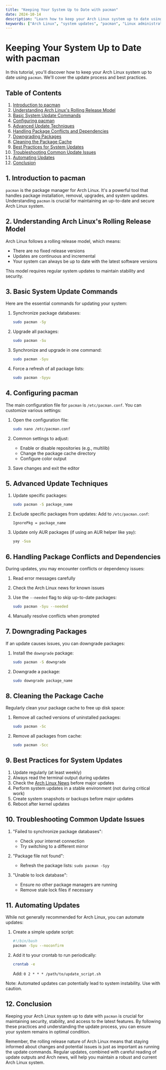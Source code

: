 ```yaml
---
title: "Keeping Your System Up to Date with pacman"
date: 2024-10-14
description: "Learn how to keep your Arch Linux system up to date using the pacman package manager."
keywords: ["Arch Linux", "system updates", "pacman", "Linux administration", "package management"]
---
```


# Keeping Your System Up to Date with pacman

In this tutorial, you'll discover how to keep your Arch Linux system up to date using `pacman`. We'll cover the update process and best practices.

## Table of Contents

1. [Introduction to pacman](#introduction-to-pacman)
2. [Understanding Arch Linux's Rolling Release Model](#understanding-arch-linuxs-rolling-release-model)
3. [Basic System Update Commands](#basic-system-update-commands)
4. [Configuring pacman](#configuring-pacman)
5. [Advanced Update Techniques](#advanced-update-techniques)
6. [Handling Package Conflicts and Dependencies](#handling-package-conflicts-and-dependencies)
7. [Downgrading Packages](#downgrading-packages)
8. [Cleaning the Package Cache](#cleaning-the-package-cache)
9. [Best Practices for System Updates](#best-practices-for-system-updates)
10. [Troubleshooting Common Update Issues](#troubleshooting-common-update-issues)
11. [Automating Updates](#automating-updates)
12. [Conclusion](#conclusion)

## 1. Introduction to pacman

`pacman` is the package manager for Arch Linux. It's a powerful tool that handles package installation, removal, upgrades, and system updates. Understanding `pacman` is crucial for maintaining an up-to-date and secure Arch Linux system.

## 2. Understanding Arch Linux's Rolling Release Model

Arch Linux follows a rolling release model, which means:
- There are no fixed release versions
- Updates are continuous and incremental
- Your system can always be up to date with the latest software versions

This model requires regular system updates to maintain stability and security.

## 3. Basic System Update Commands

Here are the essential commands for updating your system:

1. Synchronize package databases:
   ```bash
   sudo pacman -Sy
   ```

2. Upgrade all packages:
   ```bash
   sudo pacman -Su
   ```

3. Synchronize and upgrade in one command:
   ```bash
   sudo pacman -Syu
   ```

4. Force a refresh of all package lists:
   ```bash
   sudo pacman -Syyu
   ```

## 4. Configuring pacman

The main configuration file for `pacman` is `/etc/pacman.conf`. You can customize various settings:

1. Open the configuration file:
   ```bash
   sudo nano /etc/pacman.conf
   ```

2. Common settings to adjust:
   - Enable or disable repositories (e.g., multilib)
   - Change the package cache directory
   - Configure color output

3. Save changes and exit the editor

## 5. Advanced Update Techniques

1. Update specific packages:
   ```bash
   sudo pacman -S package_name
   ```

2. Exclude specific packages from updates:
   Add to `/etc/pacman.conf`:
   ```
   IgnorePkg = package_name
   ```

3. Update only AUR packages (if using an AUR helper like yay):
   ```bash
   yay -Sua
   ```

## 6. Handling Package Conflicts and Dependencies

During updates, you may encounter conflicts or dependency issues:

1. Read error messages carefully
2. Check the Arch Linux news for known issues
3. Use the `--needed` flag to skip up-to-date packages:
   ```bash
   sudo pacman -Syu --needed
   ```

4. Manually resolve conflicts when prompted

## 7. Downgrading Packages

If an update causes issues, you can downgrade packages:

1. Install the `downgrade` package:
   ```bash
   sudo pacman -S downgrade
   ```

2. Downgrade a package:
   ```bash
   sudo downgrade package_name
   ```

## 8. Cleaning the Package Cache

Regularly clean your package cache to free up disk space:

1. Remove all cached versions of uninstalled packages:
   ```bash
   sudo pacman -Sc
   ```

2. Remove all packages from cache:
   ```bash
   sudo pacman -Scc
   ```

## 9. Best Practices for System Updates

1. Update regularly (at least weekly)
2. Always read the terminal output during updates
3. Check the [Arch Linux News](https://archlinux.org/news/) before major updates
4. Perform system updates in a stable environment (not during critical work)
5. Create system snapshots or backups before major updates
6. Reboot after kernel updates

## 10. Troubleshooting Common Update Issues

1. "Failed to synchronize package databases":
   - Check your internet connection
   - Try switching to a different mirror

2. "Package file not found":
   - Refresh the package lists: `sudo pacman -Syy`

3. "Unable to lock database":
   - Ensure no other package managers are running
   - Remove stale lock files if necessary

## 11. Automating Updates

While not generally recommended for Arch Linux, you can automate updates:

1. Create a simple update script:
   ```bash
   #!/bin/bash
   pacman -Syu --noconfirm
   ```

2. Add it to your crontab to run periodically:
   ```bash
   crontab -e
   ```
   Add: `0 2 * * * /path/to/update_script.sh`

Note: Automated updates can potentially lead to system instability. Use with caution.

## 12. Conclusion

Keeping your Arch Linux system up to date with `pacman` is crucial for maintaining security, stability, and access to the latest features. By following these practices and understanding the update process, you can ensure your system remains in optimal condition.

Remember, the rolling release nature of Arch Linux means that staying informed about changes and potential issues is just as important as running the update commands. Regular updates, combined with careful reading of update outputs and Arch news, will help you maintain a robust and current Arch Linux system.